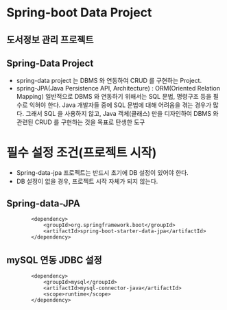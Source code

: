 # Spring-boot Data Project
## 도서정보 관리 프로젝트

## Spring-Data Project
* spring-data project 는 DBMS 와 연동하여 CRUD 를 구현하는 Project.
* spring-JPA(Java Persistence API, Architecture) 
: ORM(Oriented Relation Mapping)
  일반적으로 DBMS 와 연동하기 위해서는 SQL 문법, 명령구조 등을 필수로 익혀야 한다.
  Java 개발자들 중에 SQL 문법에 대해 어려움을 겪는 경우가 많다. 그래서 SQL 을 사용하지 않고,
  Java 객체(클래스) 만을 디자인하여 DBMS 와 관련된 CRUD 를 구현하는 것을 목표로 탄생한 도구

# 필수 설정 조건(프로젝트 시작)
* Spring-data-jpa 프로젝트는 반드시 초기에 DB 설정이 있어야 한다.
* DB 설정이 없을 경우, 프로젝트 시작 자체가 되지 않는다.
## Spring-data-JPA
```
		<dependency>
			<groupId>org.springframework.boot</groupId>
			<artifactId>spring-boot-starter-data-jpa</artifactId>
		</dependency>
```
## mySQL 연동 JDBC 설정
```
		<dependency>
			<groupId>mysql</groupId>
			<artifactId>mysql-connector-java</artifactId>
			<scope>runtime</scope>
		</dependency>
```